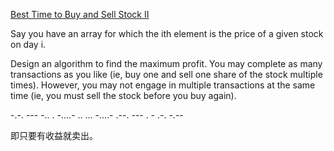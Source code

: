 [Best Time to Buy and Sell Stock II](https://leetcode.com/problems/best-time-to-buy-and-sell-stock-ii/)

Say you have an array for which the ith element is the price of a given stock on day i.

Design an algorithm to find the maximum profit. You may complete as many transactions as you like (ie, buy one and sell one share of the stock multiple times). However, you may not engage in multiple transactions at the same time (ie, you must sell the stock before you buy again).

-.-. --- -.. . -....- .. ... -....- .--. --- . - .-. -.--

即只要有收益就卖出。
